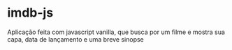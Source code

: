 # imdb-js
Aplicação feita com javascript vanilla, que busca por um filme e mostra sua capa, data de lançamento e uma breve sinopse
